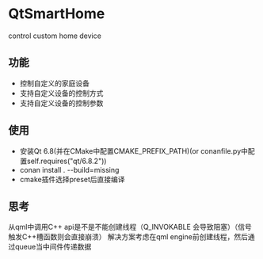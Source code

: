 # QtSmartHome
control custom home device

## 功能
- 控制自定义的家庭设备
- 支持自定义设备的控制方式
- 支持自定义设备的控制参数

## 使用
- 安装Qt 6.8(并在CMake中配置CMAKE_PREFIX_PATH)(or conanfile.py中配置self.requires("qt/6.8.2"))
- conan install . --build=missing
- cmake插件选择preset后直接编译
## 思考
从qml中调用C++ api是不是不能创建线程（Q_INVOKABLE 会导致阻塞）（信号触发C++槽函数则会直接崩溃）
解决方案考虑在qml engine前创建线程，然后通过queue当中间件传递数据 
